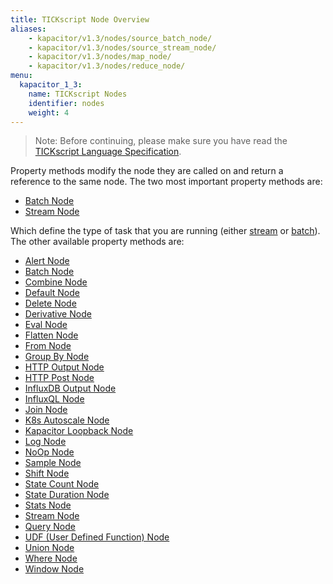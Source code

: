 ```yaml
---
title: TICKscript Node Overview
aliases:
    - kapacitor/v1.3/nodes/source_batch_node/
    - kapacitor/v1.3/nodes/source_stream_node/
    - kapacitor/v1.3/nodes/map_node/
    - kapacitor/v1.3/nodes/reduce_node/
menu:
  kapacitor_1_3:
    name: TICKscript Nodes
    identifier: nodes
    weight: 4
---
```


> Note: Before continuing, please make sure you have read the
> [TICKscript Language Specification](/kapacitor/v1.3/tick/).

Property methods modify the node they are called on and return a
reference to the same node. The two most important property methods
are:

* [Batch Node](/kapacitor/v1.3/nodes/batch_node)
* [Stream Node](/kapacitor/v1.3/nodes/stream_node)

Which define the type of task that you are running (either
[stream](/kapacitor/v1.3/introduction/getting_started/#trigger-alert-from-stream-data)
or
[batch](/kapacitor/v1.3/introduction/getting_started/#trigger-alert-from-batch-data)). The
other available property methods are:

* [Alert Node](/kapacitor/v1.3/nodes/alert_node)
* [Batch Node](/kapacitor/v1.3/nodes/batch_node)
* [Combine Node](/kapacitor/v1.3/nodes/combine_node)
* [Default Node](/kapacitor/v1.3/nodes/default_node)
* [Delete Node](/kapacitor/v1.3/nodes/delete_node)
* [Derivative Node](/kapacitor/v1.3/nodes/derivative_node)
* [Eval Node](/kapacitor/v1.3/nodes/eval_node)
* [Flatten Node](/kapacitor/v1.3/nodes/flatten_node)
* [From Node](/kapacitor/v1.3/nodes/from_node)
* [Group By Node](/kapacitor/v1.3/nodes/group_by_node)
* [HTTP Output Node](/kapacitor/v1.3/nodes/http_out_node)
* [HTTP Post Node](/kapacitor/v1.3/nodes/http_post_node)
* [InfluxDB Output Node](/kapacitor/v1.3/nodes/influx_d_b_out_node)
* [InfluxQL Node](/kapacitor/v1.3/nodes/influx_q_l_node)
* [Join Node](/kapacitor/v1.3/nodes/join_node)
* [K8s Autoscale Node](/kapacitor/v1.3/nodes/k8s_autoscale_node)
* [Kapacitor Loopback Node](/kapacitor/v1.3/nodes/kapacitor_loopback_node)
* [Log Node](/kapacitor/v1.3/nodes/log_node)
* [NoOp Node](/kapacitor/v1.3/nodes/no_op_node)
* [Sample Node](/kapacitor/v1.3/nodes/sample_node)
* [Shift Node](/kapacitor/v1.3/nodes/shift_node)
* [State Count Node](/kapacitor/v1.3/nodes/state_count_node)
* [State Duration Node](/kapacitor/v1.3/nodes/state_duration_node)
* [Stats Node](/kapacitor/v1.3/nodes/stats_node)
* [Stream Node](/kapacitor/v1.3/nodes/stream_node)
* [Query Node](/kapacitor/v1.3/nodes/query_node)
* [UDF (User Defined Function) Node](/kapacitor/v1.3/nodes/u_d_f_node)
* [Union Node](/kapacitor/v1.3/nodes/union_node)
* [Where Node](/kapacitor/v1.3/nodes/where_node)
* [Window Node](/kapacitor/v1.3/nodes/window_node)
